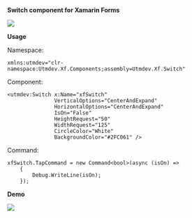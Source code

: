 
**Switch component for Xamarin Forms**

<a href="https://www.nuget.org/packages/Utmdev.Xf.Switch/" target="_blank"><img src="https://img.shields.io/nuget/v/Utmdev.Xf.Switch?style=for-the-badge"/></a>

**Usage**

Namespace:

    xmlns:utmdev="clr-namespace:Utmdev.Xf.Components;assembly=Utmdev.Xf.Switch"

Component:

    <utmdev:Switch x:Name="xfSwitch"
                   VerticalOptions="CenterAndExpand"
                   HorizontalOptions="CenterAndExpand"
                   IsOn="False"
                   HeightRequest="50"
                   WidthRequest="125"
                   CircleColor="White"
                   BackgroundColor="#2FC061" />
                                
Command:                             

    xfSwitch.TapCommand = new Command<bool>(async (isOn) =>
	    {
	        Debug.WriteLine(isOn);
	    });

**Demo**

<img src="https://github.com/utmdev/xf.switcher/blob/master/Component/Demo/switcher.gif">
